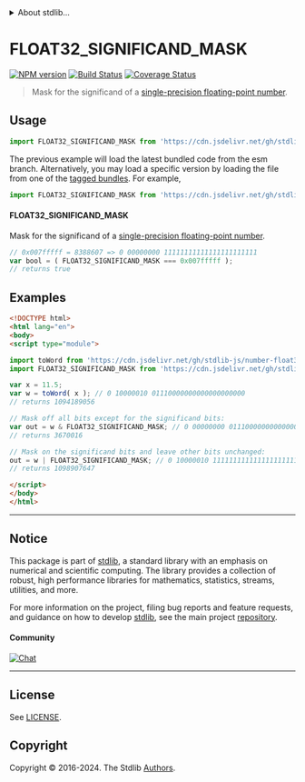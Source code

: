<!--

@license Apache-2.0

Copyright (c) 2022 The Stdlib Authors.

Licensed under the Apache License, Version 2.0 (the "License");
you may not use this file except in compliance with the License.
You may obtain a copy of the License at

   http://www.apache.org/licenses/LICENSE-2.0

Unless required by applicable law or agreed to in writing, software
distributed under the License is distributed on an "AS IS" BASIS,
WITHOUT WARRANTIES OR CONDITIONS OF ANY KIND, either express or implied.
See the License for the specific language governing permissions and
limitations under the License.

-->


<details>
  <summary>
    About stdlib...
  </summary>
  <p>We believe in a future in which the web is a preferred environment for numerical computation. To help realize this future, we've built stdlib. stdlib is a standard library, with an emphasis on numerical and scientific computation, written in JavaScript (and C) for execution in browsers and in Node.js.</p>
  <p>The library is fully decomposable, being architected in such a way that you can swap out and mix and match APIs and functionality to cater to your exact preferences and use cases.</p>
  <p>When you use stdlib, you can be absolutely certain that you are using the most thorough, rigorous, well-written, studied, documented, tested, measured, and high-quality code out there.</p>
  <p>To join us in bringing numerical computing to the web, get started by checking us out on <a href="https://github.com/stdlib-js/stdlib">GitHub</a>, and please consider <a href="https://opencollective.com/stdlib">financially supporting stdlib</a>. We greatly appreciate your continued support!</p>
</details>

# FLOAT32_SIGNIFICAND_MASK

[![NPM version][npm-image]][npm-url] [![Build Status][test-image]][test-url] [![Coverage Status][coverage-image]][coverage-url] <!-- [![dependencies][dependencies-image]][dependencies-url] -->

> Mask for the significand of a [single-precision floating-point number][ieee754].



<section class="usage">

## Usage

<!-- eslint-disable id-length -->

```javascript
import FLOAT32_SIGNIFICAND_MASK from 'https://cdn.jsdelivr.net/gh/stdlib-js/constants-float32-significand-mask@esm/index.mjs';
```
The previous example will load the latest bundled code from the esm branch. Alternatively, you may load a specific version by loading the file from one of the [tagged bundles](https://github.com/stdlib-js/constants-float32-significand-mask/tags). For example,

```javascript
import FLOAT32_SIGNIFICAND_MASK from 'https://cdn.jsdelivr.net/gh/stdlib-js/constants-float32-significand-mask@v0.2.0-esm/index.mjs';
```

#### FLOAT32_SIGNIFICAND_MASK

Mask for the significand of a [single-precision floating-point number][ieee754].

<!-- eslint-disable id-length -->

```javascript
// 0x007fffff = 8388607 => 0 00000000 11111111111111111111111
var bool = ( FLOAT32_SIGNIFICAND_MASK === 0x007fffff );
// returns true
```

</section>

<!-- /.usage -->

<section class="notes">

</section>

<!-- /.notes -->

<section class="examples">

## Examples

<!-- eslint no-undef: "error" -->

```html
<!DOCTYPE html>
<html lang="en">
<body>
<script type="module">

import toWord from 'https://cdn.jsdelivr.net/gh/stdlib-js/number-float32-base-to-word@esm/index.mjs';
import FLOAT32_SIGNIFICAND_MASK from 'https://cdn.jsdelivr.net/gh/stdlib-js/constants-float32-significand-mask@esm/index.mjs';

var x = 11.5;
var w = toWord( x ); // 0 10000010 01110000000000000000000
// returns 1094189056

// Mask off all bits except for the significand bits:
var out = w & FLOAT32_SIGNIFICAND_MASK; // 0 00000000 01110000000000000000000
// returns 3670016

// Mask on the significand bits and leave other bits unchanged:
out = w | FLOAT32_SIGNIFICAND_MASK; // 0 10000010 11111111111111111111111
// returns 1098907647

</script>
</body>
</html>
```

</section>

<!-- /.examples -->

<!-- C interface documentation. -->



<!-- Section for related `stdlib` packages. Do not manually edit this section, as it is automatically populated. -->

<section class="related">

</section>

<!-- /.related -->

<!-- Section for all links. Make sure to keep an empty line after the `section` element and another before the `/section` close. -->


<section class="main-repo" >

* * *

## Notice

This package is part of [stdlib][stdlib], a standard library with an emphasis on numerical and scientific computing. The library provides a collection of robust, high performance libraries for mathematics, statistics, streams, utilities, and more.

For more information on the project, filing bug reports and feature requests, and guidance on how to develop [stdlib][stdlib], see the main project [repository][stdlib].

#### Community

[![Chat][chat-image]][chat-url]

---

## License

See [LICENSE][stdlib-license].


## Copyright

Copyright &copy; 2016-2024. The Stdlib [Authors][stdlib-authors].

</section>

<!-- /.stdlib -->

<!-- Section for all links. Make sure to keep an empty line after the `section` element and another before the `/section` close. -->

<section class="links">

[npm-image]: http://img.shields.io/npm/v/@stdlib/constants-float32-significand-mask.svg
[npm-url]: https://npmjs.org/package/@stdlib/constants-float32-significand-mask

[test-image]: https://github.com/stdlib-js/constants-float32-significand-mask/actions/workflows/test.yml/badge.svg?branch=v0.2.0
[test-url]: https://github.com/stdlib-js/constants-float32-significand-mask/actions/workflows/test.yml?query=branch:v0.2.0

[coverage-image]: https://img.shields.io/codecov/c/github/stdlib-js/constants-float32-significand-mask/main.svg
[coverage-url]: https://codecov.io/github/stdlib-js/constants-float32-significand-mask?branch=main

<!--

[dependencies-image]: https://img.shields.io/david/stdlib-js/constants-float32-significand-mask.svg
[dependencies-url]: https://david-dm.org/stdlib-js/constants-float32-significand-mask/main

-->

[chat-image]: https://img.shields.io/gitter/room/stdlib-js/stdlib.svg
[chat-url]: https://app.gitter.im/#/room/#stdlib-js_stdlib:gitter.im

[stdlib]: https://github.com/stdlib-js/stdlib

[stdlib-authors]: https://github.com/stdlib-js/stdlib/graphs/contributors

[umd]: https://github.com/umdjs/umd
[es-module]: https://developer.mozilla.org/en-US/docs/Web/JavaScript/Guide/Modules

[deno-url]: https://github.com/stdlib-js/constants-float32-significand-mask/tree/deno
[deno-readme]: https://github.com/stdlib-js/constants-float32-significand-mask/blob/deno/README.md
[umd-url]: https://github.com/stdlib-js/constants-float32-significand-mask/tree/umd
[umd-readme]: https://github.com/stdlib-js/constants-float32-significand-mask/blob/umd/README.md
[esm-url]: https://github.com/stdlib-js/constants-float32-significand-mask/tree/esm
[esm-readme]: https://github.com/stdlib-js/constants-float32-significand-mask/blob/esm/README.md
[branches-url]: https://github.com/stdlib-js/constants-float32-significand-mask/blob/main/branches.md

[stdlib-license]: https://raw.githubusercontent.com/stdlib-js/constants-float32-significand-mask/main/LICENSE

[ieee754]: https://en.wikipedia.org/wiki/IEEE_754-1985

</section>

<!-- /.links -->
